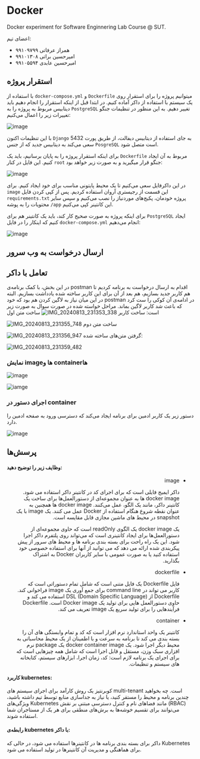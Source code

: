 # Docker


Docker experiment for Software Enginnering Lab Course @ SUT.

اعضای تیم:
- همراز عرفاتی ۹۹۱۰۹۷۹۹
- امیرحسین براتی ۹۹۱۰۱۳۰۸
- امیرحسین عابدی ۹۹۱۰۵۵۹۴

## استقرار پروژه

با استفاده از 
`docker-compose.yml` 
و
`Dockerfile`
میتوانیم پروژه را برای استقرار روی یک سیستم با استفاده از داکر آماده کنیم. در ابتدا قبل از اینکه استقرار را انجام دهیم باید دیتابیس مربوط به پروژه را به 
`PostgreSQL`
تغییر دهیم. به این منظور در تنظیمات جنگو تغییرات زیر را اعمال می‌کنیم:

![image](./images/1-1.png)

با این تنظیمات اکنون 
`Django`
به جای استفاده از دیتابیس دیفالت، از طریق پورت 
5432
سعی می‌کند به دیتابیس جدید که از جنس 
`PosgreSQL`
است متصل شود.

برای اینکه استقرار پروژه را به پایان برسانیم، باید یک 
`Dockerfile`
مربوط به آن ایجاد کنیم. این فایل در کنار
`root`
جنگو قرار میگیرید و به صورت زیر خواهد بود:

![image](./images/1-3.png)

در این داکرفایل سعی می‌کنیم تا یک محیط پایتونی مناسب برای خود ایجاد کنیم. برای 
`image`
این قسمت از رجیستری آروان استفاده کردیم. پس از کپی کردن فایل 
`requirements.txt`
پروژه خودمان، پکیج‌های موردنیاز را نصب می‌کنیم و سپس سایر محتویات را به پوشه 
‍`/app`
این کانتینر کپی می‌کنیم. 

برای اینکه پروژه به صورت صحیح کار کند، باید یک کانتینر هم برای 
`PostgreSQL`
ایجاد کنیم که اینکار را در فایل 
`docker-compose.yml`
انجام می‌دهیم:

![image](./images/1-2.png)

## ارسال درخواست به وب سرور


## تعامل با داکر


در این بخش، با کمک برنامه‌ی postman اقدام به ارسال درخواست به برنامه کردیم تا هم کاربر جدید بسازیم، هم بعد از آن برای این کاربر ساخته شده یادداشت بسازیم. البته در این میان نیاز به لاگین کردن هم بود که خود postman در ادامه‌ی آن کوکی را ست کرد که باعث شد کاربر لاگین بماند. مراحل خواسته شده در صورت سوال به صورت زیر است:
ساخت کاربر
![IMG_20240813_231353_338](https://github.com/user-attachments/assets/7609b90d-4076-4f61-b3b7-1d1f97cff1c8)
ساخت متن اول

![IMG_20240813_231355_748](https://github.com/user-attachments/assets/f989e360-62a8-4624-bdbf-21902a744844)
ساخت متن دوم

![IMG_20240813_231356_947](https://github.com/user-attachments/assets/4a36f6ea-67e6-4f74-841c-86e86c72da55)
گرفتن متن‌های ساخته شده:

![IMG_20240813_231359_482](https://github.com/user-attachments/assets/27d0b9d8-1ad6-43e6-a8b0-4cdeb3f5d051)



### نمایش imageها و containerها
![image](./images/3-1.png)

![iamge](./images/3-2.png)

### اجرای دستور در container
دستور زیر یک کاربر ادمین برای برنامه ایجاد می‌کند که دسترسی ورود به صفحه ادمین را دارد.

![image](./images/3-3.png)

## پرسش‌ها

#### وظایف زیر را توضیح دهید:

<div dir="rtl">

- image

    داکر ایمیج 
    فایلی است که برای اجرای کد در کانتینر داکر استفاده می شود.
    docker image
    ها
    به عنوان مجموعه‌ای از دستورالعمل‌ها برای ساخت یک کانتینر داکر، مانند یک الگو، عمل می‌کنند.
    docker image
    ها
    همچنین به عنوان نقطه شروع هنگام استفاده از Docker عمل می کنند.
    یک 
    image
    با یک
    snapshot
    در محیط های ماشین مجازی قابل مقایسه است.

    یک
    docker image 
    یک الگوی readOnly است که حاوی مجموعه‌ای از دستورالعمل‌ها برای ایجاد کانتینری است که می‌تواند روی پلتفرم داکر اجرا شود. این یک راه راحت برای بسته بندی برنامه ها و محیط های سرور از پیش پیکربندی شده ارائه می دهد که می توانید از آنها برای استفاده خصوصی خود استفاده کنید یا به صورت عمومی با سایر کاربران Docker به اشتراک بگذارید.

- dockerfile

    فایل Dockerfile یک فایل متنی است که شامل تمام دستوراتی است که کاربر می تواند در
    command line
    برای جمع آوری یک
    image 
    فراخوانی کند.
    Dockerfile از DSL (Domain Specific Language) استفاده می کند و حاوی دستورالعمل هایی برای تولید یک Docker image است. Dockerfile فرآیندهایی را برای تولید سریع یک image تعریف می کند.


- container

    کانتینر یک واحد استاندارد نرم افزار است که کد و تمام وابستگی های آن را بسته بندی می کند تا برنامه به سرعت و با اطمینان از یک محیط محاسباتی به محیط دیگر اجرا شود. یک docker container image یک package نرم افزاری سبک وزن، مستقل و قابل اجرا است که شامل همه چیزهایی است که برای اجرای یک برنامه لازم است: کد، زمان اجرا، ابزارهای سیستم، کتابخانه های سیستم و تنظیمات.

</div>

#### کاربرد kubernetes:

کوبرنتیز یک روش کارآمد برای اجرای سیستم های multi-tenant است. چه بخواهید چندین برنامه و محیط را مستقر کنید، یا نیاز به جداسازی منابع توسط تیم داشته باشید، ویژگی‌های Kubernetes مانند فضاهای نام و کنترل دسترسی مبتنی بر نقش (RBAC) می‌توانند برای تقسیم خوشه‌ها به برش‌های منطقی برای هر یک از مستاجران شما استفاده شوند.

#### رابطه‌ی kubernetes با داکر:

داکر برای بسته بندی برنامه ها در کانتینرها استفاده می شود، در حالی که Kubernetes برای هماهنگی و مدیریت آن کانتینرها در تولید استفاده می شود.

